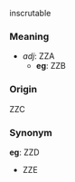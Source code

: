 inscrutable
### Meaning
+ _adj_: ZZA
    + __eg__: ZZB

### Origin

ZZC

### Synonym

__eg__: ZZD

+ ZZE


